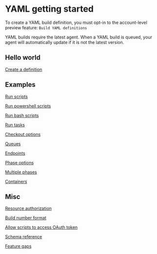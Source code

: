 # YAML getting started

To create a YAML build definition, you must opt-in to the account-level preview feature: `Build YAML definitions`

YAML builds require the latest agent. When a YAML build is queued, your agent will automatically update if it is not the latest version.

## Hello world

[Create a definition](yamlgettingstarted-definition.md)

## Examples

[Run scripts](yamlgettingstarted-scripts.md)

[Run powershell scripts](yamlgettingstarted-powershell.md)

[Run bash scripts](yamlgettingstarted-bash.md)

[Run tasks](yamlgettingstarted-tasks.md)

[Checkout options](yamlgettingstarted-checkout.md)

[Queues](yamlgettingstarted-queues.md)

[Endpoints](yamlgettingstarted-endpoints.md)

[Phase options](yamlgettingstarted-phase.md)

[Multiple phases](yamlgettingstarted-phases.md)

[Containers](yamlgettingstarted-container.md)

## Misc

[Resource authorization](yamlgettingstarted-authz.md)

[Build number format](yamlgettingstarted-name.md)

[Allow scripts to access OAuth token](yamlgettingstarted-token.md)

[Schema reference](yamlgettingstarted-schema.md)

[Feature gaps](yamlgettingstarted-features.md)

